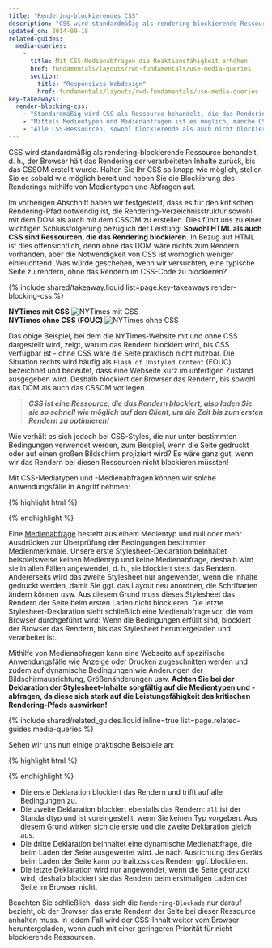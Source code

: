 ```yaml
---
title: "Rendering-blockierendes CSS"
description: "CSS wird standardmäßig als rendering-blockierende Ressource behandelt, d. h., der Browser hält das Rendering der verarbeiteten Inhalte zurück, bis das CSSOM erstellt wurde. Halten Sie Ihr CSS so knapp wie möglich, stellen Sie es sobald wie möglich bereit und heben Sie die Blockierung des Renderings mithilfe von Medientypen und Abfragen auf."
updated_on: 2014-09-18
related-guides:
  media-queries:
    -
      title: Mit CSS-Medienabfragen die Reaktionsfähigkeit erhöhen
      href: fundamentals/layouts/rwd-fundamentals/use-media-queries
      section:
        title: "Responsives Webdesign"
        href: fundamentals/layouts/rwd-fundamentals/use-media-queries
key-takeaways:
  render-blocking-css:
    - "Standardmäßig wird CSS als Ressource behandelt, die das Rendering blockiert."
    - "Mittels Medientypen und Medienabfragen ist es möglich, manche CSS-Ressourcen als das Rendering nicht blockierend zu kennzeichnen."
    - "Alle CSS-Ressourcen, sowohl blockierende als auch nicht blockierende, werden vom Browser heruntergeladen."
---
```

<p class="intro">
  CSS wird standardmäßig als rendering-blockierende Ressource behandelt, d. h., der Browser hält das Rendering der verarbeiteten Inhalte zurück, bis das CSSOM erstellt wurde. Halten Sie Ihr CSS so knapp wie möglich, stellen Sie es sobald wie möglich bereit und heben Sie die Blockierung des Renderings mithilfe von Medientypen und Abfragen auf.
</p>

Im vorherigen Abschnitt haben wir festgestellt, dass es für den kritischen Rendering-Pfad notwendig ist, die Rendering-Verzeichnisstruktur sowohl mit dem DOM als auch mit dem CSSOM zu erstellen. Dies führt uns zu einer wichtigen Schlussfolgerung bezüglich der Leistung: **Sowohl HTML als auch CSS sind Ressourcen, die das Rendering blockieren.** In Bezug auf HTML ist dies offensichtlich, denn ohne das DOM wäre nichts zum Rendern vorhanden, aber die Notwendigkeit von CSS ist womöglich weniger einleuchtend. Was würde geschehen, wenn wir versuchten, eine typische Seite zu rendern, ohne das Rendern im CSS-Code zu blockieren?

{% include shared/takeaway.liquid list=page.key-takeaways.render-blocking-css %}

<div class="mdl-grid">
  <div class="mdl-cell mdl-cell--6--col">
    <b>NYTimes mit CSS</b>
    <img class="center" src="images/nytimes-css-device.png" alt="NYTimes mit CSS">

  </div>

  <div class="mdl-cell mdl-cell--6--col">
    <b>NYTimes ohne CSS (FOUC)</b>
    <img src="images/nytimes-nocss-device.png" alt="NYTimes ohne CSS">

  </div>
</div>

Das obige Beispiel, bei dem die NYTimes-Website mit und ohne CSS dargestellt wird, zeigt, warum das Rendern blockiert wird, bis CSS verfügbar ist - ohne CSS wäre die Seite praktisch nicht nutzbar. Die Situation rechts wird häufig als `Flash of Unstyled Content` (FOUC) bezeichnet und bedeutet, dass eine Webseite kurz im unfertigen Zustand ausgegeben wird. Deshalb blockiert der Browser das Rendern, bis sowohl das DOM als auch das CSSOM vorliegen.

> **_CSS ist eine Ressource, die das Rendern blockiert, also laden Sie sie so schnell wie möglich auf den Client, um die Zeit bis zum ersten Rendern zu optimieren!_**

Wie verhält es sich jedoch bei CSS-Styles, die nur unter bestimmten Bedingungen verwendet werden, zum Beispiel, wenn die Seite gedruckt oder auf einen großen Bildschirm projiziert wird? Es wäre ganz gut, wenn wir das Rendern bei diesen Ressourcen nicht blockieren müssten!

Mit CSS-Mediatypen und -Medienabfragen können wir solche Anwendungsfälle in Angriff nehmen:

{% highlight html %}
<link href="style.css" rel="stylesheet">
<link href="print.css" rel="stylesheet" media="print">
<link href="other.css" rel="stylesheet" media="(min-width: 40em)">
{% endhighlight %}

Eine [Medienabfrage]({{site.fundamentals}}/layouts/rwd-fundamentals/use-media-queries.html) besteht aus einem Medientyp und null oder mehr Ausdrücken zur Überprüfung der Bedingungen bestimmter Medienmerkmale. Unsere erste Stylesheet-Deklaration beinhaltet beispielsweise keinen Medientyp und keine Medienabfrage, deshalb wird sie in allen Fällen angewendet, d. h., sie blockiert stets das Rendern. Andererseits wird das zweite Stylesheet nur angewendet, wenn die Inhalte gedruckt werden, damit Sie ggf. das Layout neu anordnen, die Schriftarten ändern können usw. Aus diesem Grund muss dieses Stylesheet das Rendern der Seite beim ersten Laden nicht blockieren. Die letzte Stylesheet-Deklaration sieht schließlich eine Medienabfrage vor, die vom Browser durchgeführt wird: Wenn die Bedingungen erfüllt sind, blockiert der Browser das Rendern, bis das Stylesheet heruntergeladen und verarbeitet ist.

Mithilfe von Medienabfragen kann eine Webseite auf spezifische Anwendungsfälle wie Anzeige oder Drucken zugeschnitten werden und zudem auf dynamische Bedingungen wie Änderungen der Bildschirmausrichtung, Größenänderungen usw. **Achten Sie bei der Deklaration der Stylesheet-Inhalte sorgfältig auf die Medientypen und -abfragen, da diese sich stark auf die Leistungsfähigkeit des kritischen Rendering-Pfads auswirken!**

{% include shared/related_guides.liquid inline=true list=page.related-guides.media-queries %}

Sehen wir uns nun einige praktische Beispiele an:

{% highlight html %}
<link href="style.css"    rel="stylesheet">
<link href="style.css"    rel="stylesheet" media="all">
<link href="portrait.css" rel="stylesheet" media="orientation:portrait">
<link href="print.css"    rel="stylesheet" media="print">
{% endhighlight %}

* Die erste Deklaration blockiert das Rendern und trifft auf alle Bedingungen zu.
* Die zweite Deklaration blockiert ebenfalls das Rendern: `all` ist der Standardtyp und ist voreingestellt, wenn Sie keinen Typ vorgeben. Aus diesem Grund wirken sich die erste und die zweite Deklaration gleich aus.
* Die dritte Deklaration beinhaltet eine dynamische Medienabfrage, die beim Laden der Seite ausgewertet wird. Je nach Ausrichtung des Geräts beim Laden der Seite kann portrait.css das Rendern ggf. blockieren.
* Die letzte Deklaration wird nur angewendet, wenn die Seite gedruckt wird, deshalb blockiert sie das Rendern beim erstmaligen Laden der Seite im Browser nicht.

Beachten Sie schließlich, dass sich die `Rendering-Blockade` nur darauf bezieht, ob der Browser das erste Rendern der Seite bei dieser Ressource anhalten muss. In jedem Fall wird der CSS-Inhalt weiter vom Browser heruntergeladen, wenn auch mit einer geringeren Priorität für nicht blockierende Ressourcen.



